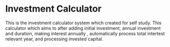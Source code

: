 # Investment Calculator

This is the investment calculator system which created for self study. This calculator which aims to after adding initial investment, annual investment and duration, making interest annually , automatically process total intertest relevant year, and processing invested capital.
